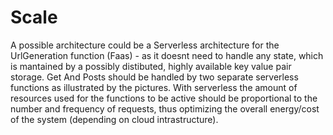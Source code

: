 # Scale

A possible architecture could be a Serverless architecture for the UrlGeneration function (Faas) - as it doesnt need to handle any state, which is mantained by a possibly distibuted, highly available key value pair storage.
Get And Posts should be handled by two separate serverless functions as illustrated by the pictures.
With serverless the amount of resources used for the functions to be active should be proportional to the number and frequency of requests, thus optimizing the overall energy/cost of the system (depending on cloud intrastructure).
